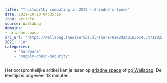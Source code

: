 ```yaml
---
title: "Trustworthy computing in 2021 – Ariadne's Space"
date: 2021-10-20 04:25:16
icon: article
source: Wallabag
domains:
- ariadne.space
src_url: "https://wallabag.thewiserbit.nl/share/61e202d01e36c4.34711822"
2021: "10"
categories:
    - "hardware"
    - "supply-chain-security"
---
```

Het oorspronkelijke artikel kan je lezen op [ariadne.space](https://ariadne.space/2021/10/19/trustworthy-computing-in-2021/) of [op Wallabag](https://wallabag.thewiserbit.nl/share/61e202d01e36c4.34711822). De leestijd is ongeveer 13 minuten.